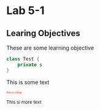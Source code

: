 # Lab 5-1 

## Learing Objectives

These are some learning objective
<style>
    copy {font-size: 50% ; color: red}
</style>

```java 
class Test {
    private s
}
```

This is some text

<copy>this is comp</copy>

<sub>This si more text<sub>
